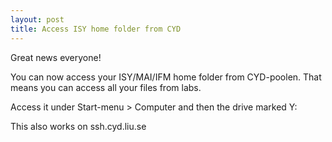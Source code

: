```yaml
---
layout: post
title: Access ISY home folder from CYD
---
```

Great news everyone! 

You can now access your ISY/MAI/IFM home folder from CYD-poolen. That means you can access all your files from labs. 

Access it under Start-menu > Computer and then the drive marked Y:

This also works on ssh.cyd.liu.se


